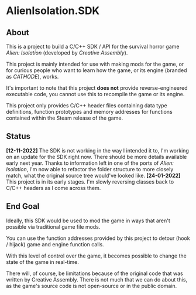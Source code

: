 # AlienIsolation.SDK
## About
This is a project to build a C/C++ SDK / API for the survival horror game _Alien: Isolation_ (developed by _Creative Assembly_).

This project is mainly intended for use with making mods for the game, or for curious people who want to learn how the game, or its engine (branded as _CATHODE_), works.

It's important to note that this project **does not** provide reverse-engineered executable code, you cannot use this to recompile the game or its engine.

This project only provides C/C++ header files containing data type definitions, function prototypes and memory addresses for functions contained within the Steam release of the game.

## Status
**[12-11-2022]** The SDK is not working in the way I intended it to, I'm working on an update for the SDK right now. There should be more details available early next year. Thanks to information left in one of the ports of _Alien: Isolation_, I'm now able to refactor the folder structure to more closely match, what the original source tree would've looked like.
**[24-01-2022]** This project is in its early stages. I'm slowly reversing classes back to C/C++ headers as I come across them.

## End Goal
Ideally, this SDK would be used to mod the game in ways that aren't possible via traditional game file mods.

You can use the function addresses provided by this project to detour (hook / hijack) game and engine function calls.

With this level of control over the game, it becomes possible to change the state of the game in real-time.

There will, of course, be limitations because of the original code that was written by Creative Assembly. There is not much that we can do about this, as the game's source code is not open-source or in the public domain.
